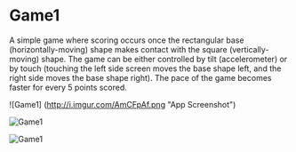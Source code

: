 # Game1
A simple game where scoring occurs once the rectangular base (horizontally-moving) shape makes contact with the square (vertically-moving) shape. The game can be either controlled by tilt (accelerometer) or by touch (touching the left side screen moves the base shape left, and the right side moves the base shape right). The pace of the game becomes faster for every 5 points scored.

![Game1] (http://i.imgur.com/AmCFpAf.png "App Screenshot")

![Game1](https://github.com/SenSaa/Game1/blob/master/app/src/main/assets/game1_gif.gif?raw=true "App Gif")

![Game1](https://github.com/SenSaa/Game1/blob/master/app/src/main/assets/game1_gif2.gif?raw=true "App Gif")
